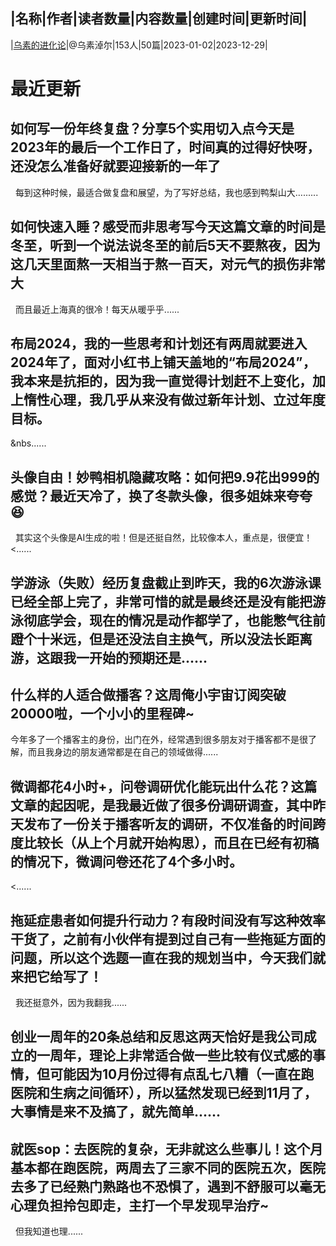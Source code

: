 |名称|作者|读者数量|内容数量|创建时间|更新时间|
---
|[乌素的进化论](https://xiaobot.net/p/wusu2023?refer=0b133df9-27dc-423b-8101-639049001c13)|@乌素淖尔|153人|50篇|2023-01-02|2023-12-29|

# 最近更新
## 如何写一份年终复盘？分享5个实用切入点今天是2023年的最后一个工作日了，时间真的过得好快呀，还没怎么准备好就要迎接新的一年了
&nbsp;
每到这种时候，最适合做复盘和展望，为了写好总结，我也感到鸭梨山大…......
## 如何快速入睡？感受而非思考写今天这篇文章的时间是冬至，听到一个说法说冬至的前后5天不要熬夜，因为这几天里面熬一天相当于熬一百天，对元气的损伤非常大
&nbsp;
而且最近上海真的很冷！每天从暖乎乎......
## 布局2024，我的一些思考和计划还有两周就要进入2024年了，面对小红书上铺天盖地的“布局2024”，我本来是抗拒的，因为我一直觉得计划赶不上变化，加上惰性心理，我几乎从来没有做过新年计划、立过年度目标。
&nbs......
## 头像自由！妙鸭相机隐藏攻略：如何把9.9花出999的感觉？最近天冷了，换了冬款头像，很多姐妹来夸夸😆
&nbsp;
其实这个头像是AI生成的啦！但是还挺自然，比较像本人，重点是，很便宜！
&nbsp;
<......
## 学游泳（失败）经历复盘截止到昨天，我的6次游泳课已经全部上完了，非常可惜的就是最终还是没有能把游泳彻底学会，现在的情况是动作都学了，也能憋气往前蹬个十米远，但是还没法自主换气，所以没法长距离游，这跟我一开始的预期还是......
## 什么样的人适合做播客？这周俺小宇宙订阅突破20000啦，一个小小的里程碑~

今年多了一个播客主的身份，出门在外，经常遇到很多朋友对于播客都不是很了解，而且我身边的朋友通常都是在自己的领域做得......
## 微调都花4小时+，问卷调研优化能玩出什么花？这篇文章的起因呢，是我最近做了很多份调研调查，其中昨天发布了一份关于播客听友的调研，不仅准备的时间跨度比较长（从上个月就开始构思），而且在已经有初稿的情况下，微调问卷还花了4个多小时。
<......
## 拖延症患者如何提升行动力？有段时间没有写这种效率干货了，之前有小伙伴有提到过自己有一些拖延方面的问题，所以这个选题一直在我的规划当中，今天我们就来把它给写了！
&nbsp;
我还挺意外，因为我翻我......
## 创业一周年的20条总结和反思这两天恰好是我公司成立的一周年，理论上非常适合做一些比较有仪式感的事情，但可能因为10月份过得有点乱七八糟（一直在跑医院和生病之间循环），所以猛然发现已经到11月了，大事情是来不及搞了，就先简单......
## 就医sop：去医院的复杂，无非就这么些事儿！这个月基本都在跑医院，两周去了三家不同的医院五次，医院去多了已经熟门熟路也不恐惧了，遇到不舒服可以毫无心理负担拎包即走，主打一个早发现早治疗~
&nbsp;
但我知道也理......

